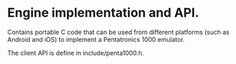 # Engine implementation and API.
Contains portable C code that can be used from different platforms (such as Android and iOS) to implement a Pentatronics 1000 emulator.

The client API is define in include/penta1000.h.
